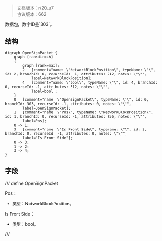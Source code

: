 # <!-- md:samp OpenSignPacket -->

> 文档版本：r/20_u7<br/>协议版本：662

<!-- md:samp OpenSignPacket -->数据包，数字ID是`303`。

## 结构

```viz
digraph OpenSignPacket {
	graph [rankdir=LR];
	{
		graph [rank=max];
		2	[comment="name: \"NetworkBlockPosition\", typeName: \"\", id: 2, branchId: 0, recurseId: -1, attributes: 512, notes: \"\"",
			label=NetworkBlockPosition];
		4	[comment="name: \"bool\", typeName: \"\", id: 4, branchId: 0, recurseId: -1, attributes: 512, notes: \"\"",
			label=bool];
	}
	0	[comment="name: \"OpenSignPacket\", typeName: \"\", id: 0, branchId: 303, recurseId: -1, attributes: 0, notes: \"\"",
		label=OpenSignPacket];
	1	[comment="name: \"Pos\", typeName: \"NetworkBlockPosition\", id: 1, branchId: 0, recurseId: -1, attributes: 256, notes: \"\"",
		label=Pos];
	0 -> 1;
	3	[comment="name: \"Is Front Side\", typeName: \"\", id: 3, branchId: 0, recurseId: -1, attributes: 0, notes: \"\"",
		label="Is Front Side"];
	0 -> 3;
	1 -> 2;
	3 -> 4;
}

```

## 字段

/// define
OpenSignPacket

Pos：[<!-- md:samp NetworkBlockPosition -->](refs/protocols/types/NetworkBlockPosition.md)

- 类型：NetworkBlockPosition。

Is Front Side：<!-- md:samp bool -->

- 类型：bool。


///
